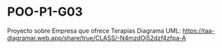 # POO-P1-G03
Proyecto sobre Empresa que ofrece Terapias
Diagrama UML: https://taa-diagramar.web.app/share/true/CLASS/-N4mzdOj52dzf4zfpa-A
